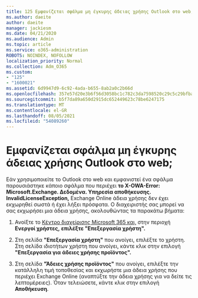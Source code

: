 ```yaml
---
title: 125 Εμφανίζεται σφάλμα μη έγκυρης άδειας χρήσης Outlook στο web;
ms.author: daeite
author: daeite
manager: jackiesm
ms.date: 04/21/2020
ms.audience: Admin
ms.topic: article
ms.service: o365-administration
ROBOTS: NOINDEX, NOFOLLOW
localization_priority: Normal
ms.collection: Adm_O365
ms.custom:
- "125"
- "1600021"
ms.assetid: 6d9947d9-6c92-4ada-b655-8ab2a0c2b66d
ms.openlocfilehash: 357e57d20e3b6f56d3058bc1c782c3da7598520c29c5c29bfba6eec614fc5248
ms.sourcegitcommit: b5f7da89a650d2915dc652449623c78be6247175
ms.translationtype: MT
ms.contentlocale: el-GR
ms.lasthandoff: 08/05/2021
ms.locfileid: "54089260"
---
```

# <a name="getting-an-invalid-license-error-in-outlook-on-the-web"></a>Εμφανίζεται σφάλμα μη έγκυρης άδειας χρήσης Outlook στο web;

Εάν χρησιμοποιείτε το Outlook στο web και εμφανιστεί  ένα σφάλμα παρουσιάστηκε κάποιο σφάλμα που περιέχει **το X-OWA-Error: Microsoft.Exchange. Δεδομένα. Υπηρεσία αποθήκευσης. InvalidLicenseException,** Exchange Online άδεια χρήσης δεν έχει εκχωρηθεί σωστά ή έχει λήξει πρόσφατα. Ο διαχειριστής σας μπορεί να σας εκχωρήσει μια άδεια χρήσης, ακολουθώντας τα παρακάτω βήματα:
  
1. Ανοίξτε το [Κέντρο διαχείρισης Microsoft 365 και,](https://portal.office.com/adminportal/home#/homepage) στην περιοχή **Ενεργοί χρήστες,** **επιλέξτε "Επεξεργασία χρήστη".**

2. Στη σελίδα **"Επεξεργασία χρήστη"** που ανοίγει, επιλέξτε το χρήστη. Στη σελίδα ιδιοτήτων χρήστη που ανοίγει, κάντε κλικ στην επιλογή **"Επεξεργασία για** **άδειες χρήσης προϊόντος".**

3. Στη σελίδα **"Άδειες χρήσης προϊόντος"**  που ανοίγει, επιλέξτε την κατάλληλη τιμή τοποθεσίας και εκχωρήστε μια άδεια χρήσης που περιέχει Exchange Online (αναπτύξτε την άδεια χρήσης για να δείτε τις λεπτομέρειες). Όταν τελειώσετε, κάντε κλικ στην επιλογή **Αποθήκευση**.
